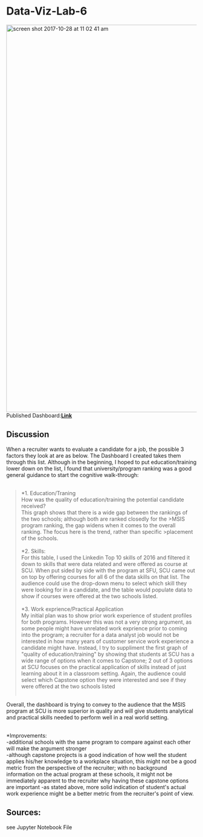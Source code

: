 # Data-Viz-Lab-6<br>
<img width="1023" alt="screen shot 2017-10-28 at 11 02 41 am" src="https://user-images.githubusercontent.com/32026039/32137188-d43b814a-bbcf-11e7-9a4b-7d72985d2e86.png"><br>
Published Dashboard:__[Link](https://public.tableau.com/views/Lab6MSISintheBayAreaDashboard/Dashboard1?:embed=y&:display_count=yes&publish=yes)__<br> 
## Discussion<br>
When a recruiter wants to evaluate a candidate for a job, the possible 3 factors they look at are as below. The Dashboard I created takes them through this list. Although in the beginning, I hoped to put education/training lower down on the list, I found that university/program ranking was a good general guidance to start the cognitive walk-through:<br><br>
>*1. Education/Traning<br>
>How was the quality of education/training the potential candidate received?<br> 
>This graph shows that there is a wide gap between the rankings of the two schools; although both are ranked closedly for the >MSIS program ranking, the gap widens when it comes to the overall ranking. The focus here is the trend, rather than specific >placement of the schools.<br><br>
*2. Skills:<br>
>For this table, I used the Linkedin Top 10 skills of 2016 and filtered it down to skills that were data related and were offered as course at SCU. When put sided by side with the program at SFU, SCU came out on top by offering courses for all 6 of the data skills on that list. The audience could use the drop-down menu to select which skill they were looking for in a candidate, and the table would populate data to show if courses were offered at the two schools listed.<br><br>
*3. Work exprience/Practical Application<br>
>My initial plan was to show prior work experience of student profiles for both programs. However this was not a very strong argument, as some people might have unrelated work exprience prior to coming into the program; a recruiter for a data analyst job would not be interested in how many years of customer service work experience a candidate might have. Instead, I try to suppliment the first graph of "quality of education/training" by showing that students at SCU has a wide range of options when it comes to Capstone; 2 out of 3 options at SCU focuses on the practical application of skills instead of just learning about it in a classroom setting. Again, the audience could select which Capstone option they were interested and see if they were offered at the two schools listed<br><br>

Overall, the dashboard is trying to convey to the audience that the MSIS program at SCU is more superior in quality and will give students analytical and practical skills needed to perform well in a real world setting.<br><br>

*Improvements: <br>
-additional schools with the same program to compare against each other will make the argument stronger<br>
-although capstone projects is a good indication of how well the student applies his/her knowledge to a workplace situation, this might not be a good metric from the perspective of the recruiter; with no background information on the actual program at these schools, it might not be immediately apparent to the recruiter why having these capstone options are important
-as stated above, more solid indication of student's actual work experience might be a better metric from the recruiter's point of view. 

## Sources:<br>
see Jupyter Notebook File



